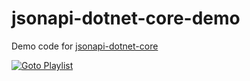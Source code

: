 # jsonapi-dotnet-core-demo

Demo code for [jsonapi-dotnet-core](https://github.com/Research-Institute/json-api-dotnet-core)

[![Goto Playlist](https://img.youtube.com/vi/KAMuo6K7VcE/0.jpg)](https://www.youtube.com/watch?v=KAMuo6K7VcE&list=PLu4Bq53iqJJAo1RF0TY4Q5qCG7n9AqSZf)
